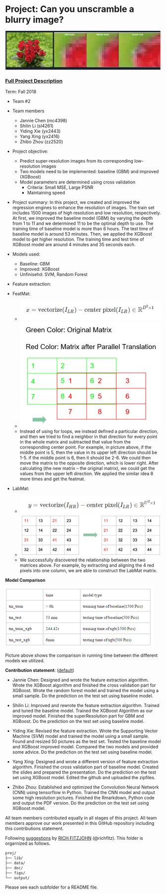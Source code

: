# Project: Can you unscramble a blurry image? 
![image](figs/Comparison4Pic.png)

### [Full Project Description](doc/project3_desc.md)

Term: Fall 2018

+ Team #2
+ Team members
	+ Jannie Chen (mc4398)
	+ Shilin Li   (sl4261)
	+ Yiding Xie  (yx2443)
	+ Yang Xing   (yx2416)
	+ Zhibo Zhou  (zz2520)

+ Project objective:
	+ Predict super-resolution images from its corresponding low-resolution images
	+ Two models need to be implemented: baseline (GBM) and improved (XGBoost)
	+ Model parameters are determined using cross validation
		+ Criteria: Small MSE, Large PSNR
		+ Maintaining speed

+ Project summary: In this project, we created and improved the regression engines to enhance the resolution of images. The train set includes 1500 images of high resolution and low resolution, respectively. At first, we improved the baseline model (GBM) by varying the depth from 1 to 11 and we determined 11 to be the optimal depth to use. The training time of baseline model is more than 6 hours. The test time of baseline model is around 53 minutes. Then, we applied the XGBoost model to get higher resolution. The training time and test time of XGBoost model are around 4 minutes and 35 seconds each. 

+ Models used:
	+ Baseline: GBM
	+ Improved: XGBoost
	+ Unfinisehd: SVM, Random Forest

+ Feature extraction:

+ FeatMat: 
	+ ![image](figs/featmat_calc.png)
	+ ![image](figs/Feature%20Extraction.png)
	+ Instead of using for loops, we instead defined a particular direction, and then we tried to find a neighbor in that direction for every point in the whole matrix and subtracted that value from the corresponding center point. For example, in picture above, if the middle point is 5, then the value in its upper left direction should be 1-5. if the middle point is 6, then it should be 2-6.  We could then move the matrix to the opposite direction, which is lower right. After calculating (the new matrix – the original matrix), we could get the values from the upper left direction. We applied the similar idea 8 more times and get the featmat.

+ LabMat: 
	+ ![image](figs/labmat_calc.png)
	+ ![image](figs/Feature%20Extraction2.png)
	+ We successfully discovered the relationship between the two matrices above. For example, by extracting and aligning the 4 red pixels into one column, we are able to construct the LabMat matrix.


**Model Comparison**

![image](figs/newtime.png)

Picture above shows the comparison in running time between the different models we utilized. 
	
	
**Contribution statement**: ([default](doc/a_note_on_contributions.md)) 

+ Jannie Chen: Designed and wrote the feature extraction algorithm. Wrote the XGBoost algorithm and finished the cross validation part for XGBoost. Wrote the random forest model and trained the model using a small sample. Do the prediction on the test set using baseline model. 

+ Shilin Li: Improved and  rewrote the feature extraction algorithm.  Trained and tuned the baseline model. Trained the XGBoost Algorithm as our improved model. Finished the superResolution part for GBM and XGBoost. Do the prediction on the test set using baseline model. 

+ Yiding Xie: Revised the feature extraction. Wrote the Supporting Vector Machine (SVM) model and trained the model using a small sample. Found and resized 50 pictures as the test set. Tested the baseline model and XGBoost improved model. Compared the two models and provided some advice. Do the prediction on the test set using baseline model.  

+ Yang Xing: Designed and wrote a different version of feature extraction algorithm. Finished the cross validation part of baseline model. Created the slides and prepared the presentation. Do the prediction on the test set using XGBoost model. Edited the github and uploaded the zipfiles.

+ Zhibo Zhou: Established and optimized the Convolution Neural Network (CNN) using tensorflow in Python. Trained the CNN model and output some high resolution pictures. Finished the Rmarkdown, Python code and output the PDF version. Do the prediction on the test set using XGBoost model. 

All team members contributed equally in all stages of this project. All team members approve our work presented in this GitHub repository including this contributions statement. 

Following [suggestions](http://nicercode.github.io/blog/2013-04-05-projects/) by [RICH FITZJOHN](http://nicercode.github.io/about/#Team) (@richfitz). This folder is orgarnized as follows.

```
proj/
├── lib/
├── data/
├── doc/
├── figs/
└── output/
```

Please see each subfolder for a README file.
